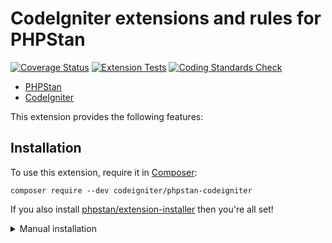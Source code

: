 # CodeIgniter extensions and rules for PHPStan

[![Coverage Status](https://coveralls.io/repos/github/CodeIgniter/phpstan-codeigniter/badge.svg?branch=1.x)](https://coveralls.io/github/CodeIgniter/phpstan-codeigniter?branch=1.x)
[![Extension Tests](https://github.com/CodeIgniter/phpstan-codeigniter/actions/workflows/test-phpunit.yml/badge.svg)](https://github.com/CodeIgniter/phpstan-codeigniter/actions/workflows/test-phpunit.yml)
[![Coding Standards Check](https://github.com/CodeIgniter/phpstan-codeigniter/actions/workflows/test-coding-standards.yml/badge.svg)](https://github.com/CodeIgniter/phpstan-codeigniter/actions/workflows/test-coding-standards.yml)

* [PHPStan](https://phpstan.org/)
* [CodeIgniter](https://codeigniter.com/)

This extension provides the following features:

## Installation

To use this extension, require it in [Composer](https://getcomposer.org/):

```
composer require --dev codeigniter/phpstan-codeigniter
```

If you also install [phpstan/extension-installer](https://github.com/phpstan/extension-installer) then you're all set!

<details>
	<summary>Manual installation</summary>

If you don't want to use `phpstan/extension-installer`, include extension.neon in your project's PHPStan config:

```
includes:
    - vendor/codeigniter/phpstan-codeigniter/extension.neon
```

</details>
